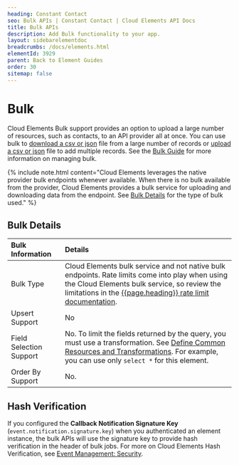 ```yaml
---
heading: Constant Contact
seo: Bulk APIs | Constant Contact | Cloud Elements API Docs
title: Bulk APIs
description: Add Bulk functionality to your app.
layout: sidebarelementdoc
breadcrumbs: /docs/elements.html
elementId: 3929
parent: Back to Element Guides
order: 30
sitemap: false
---
```


# Bulk

Cloud Elements Bulk support provides an option to upload a large number of resources, such as contacts, to an API provider all at once. You can use bulk to [download a csv or json](../../guides/bulk/download.html) file from a large number of records or [upload a csv or json](../../guides/bulk/upload.html) file to add multiple records. See the [Bulk Guide](../../guides/bulk/index.html) for more information on managing bulk.

{% include note.html content="Cloud Elements leverages the native provider bulk endpoints whenever available. When there is no bulk available from the provider, Cloud Elements provides a bulk service for uploading and downloading data from the endpoint. See <a href=#bulk-details>Bulk Details</a> for the type of bulk used." %}

## Bulk Details

| Bulk Information | Details   |
| :------------- | :------------- |
|  Bulk Type  |  Cloud Elements bulk service and not native bulk endpoints. Rate limits come into play when using the Cloud Elements bulk service, so review the limitations in the [{{page.heading}} rate limit documentation](https://developer.constantcontact.com/api-keys.html).   |
| Upsert Support | No |
| Field Selection Support | No. To limit the fields returned by the query, you must use a transformation. See [Define Common Resources and Transformations](https://docs.cloud-elements.com/home/common-object). For example, you can use only `select *` for this element. |
| Order By Support | No. |

## Hash Verification

If you configured the **Callback Notification Signature Key** (`event.notification.signature.key`) when you authenticated an element instance, the bulk APIs will use the signature key to provide hash verification in the header of bulk jobs. For more on Cloud Elements Hash Verification, see [Event Management: Security](https://docs.cloud-elements.com/home/hash-verification).
